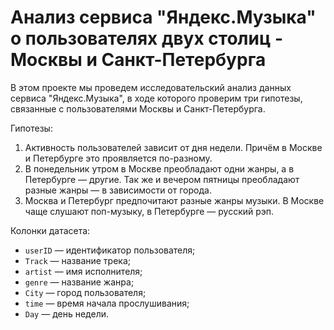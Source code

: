 # Анализ сервиса "Яндекс.Музыка" о пользователях двух столиц - Москвы и Санкт-Петербурга
В этом проекте мы проведем исследовательский анализ данных сервиса "Яндекс.Музыка", в ходе которого проверим три гипотезы, связанные с пользователями Москвы и Санкт-Петербурга.

Гипотезы:
1. Активность пользователей зависит от дня недели. Причём в Москве и Петербурге это проявляется по-разному.
2. В понедельник утром в Москве преобладают одни жанры, а в Петербурге — другие. Так же и вечером пятницы преобладают разные жанры — в зависимости от города. 
3. Москва и Петербург предпочитают разные жанры музыки. В Москве чаще слушают поп-музыку, в Петербурге — русский рэп.

Колонки датасета:
* `userID` — идентификатор пользователя;
* `Track` — название трека;  
* `artist` — имя исполнителя;
* `genre` — название жанра;
* `City` — город пользователя;
* `time` — время начала прослушивания;
* `Day` — день недели.
